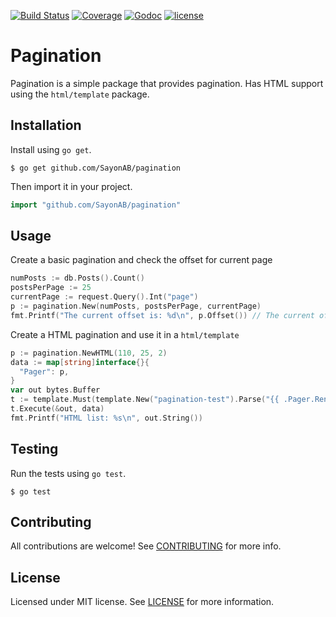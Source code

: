 [![Build Status](https://img.shields.io/travis/SayonAB/pagination.svg?style=flat)](https://travis-ci.org/SayonAB/pagination) [![Coverage](https://img.shields.io/codecov/c/github/SayonAB/pagination.svg?style=flat)](https://codecov.io/github/SayonAB/pagination) [![Godoc](http://img.shields.io/badge/godoc-reference-blue.svg?style=flat)](https://godoc.org/github.com/SayonAB/pagination) [![license](http://img.shields.io/badge/license-MIT-red.svg?style=flat)](https://raw.githubusercontent.com/SayonAB/pagination/master/LICENSE)

# Pagination

Pagination is a simple package that provides pagination. Has HTML support using the `html/template` package.

## Installation

Install using `go get`.

```shell
$ go get github.com/SayonAB/pagination
```

Then import it in your project.

```go
import "github.com/SayonAB/pagination"
```

## Usage

Create a basic pagination and check the offset for current page

```go
numPosts := db.Posts().Count()
postsPerPage := 25
currentPage := request.Query().Int("page")
p := pagination.New(numPosts, postsPerPage, currentPage)
fmt.Printf("The current offset is: %d\n", p.Offset()) // The current offset is: 75
```

Create a HTML pagination and use it in a `html/template`

```go
p := pagination.NewHTML(110, 25, 2)
data := map[string]interface{}{
  "Pager": p,
}
var out bytes.Buffer
t := template.Must(template.New("pagination-test").Parse("{{ .Pager.Render }}"))
t.Execute(&out, data)
fmt.Printf("HTML list: %s\n", out.String())
```

## Testing

Run the tests using `go test`.

```shell
$ go test
```

## Contributing

All contributions are welcome! See [CONTRIBUTING](CONTRIBUTING.md) for more info.

## License

Licensed under MIT license. See [LICENSE](LICENSE) for more information.